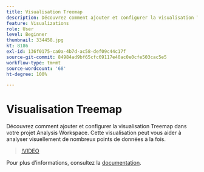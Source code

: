 ```yaml
---
title: Visualisation Treemap
description: Découvrez comment ajouter et configurer la visualisation Treemap dans votre projet Analysis Workspace. Cette visualisation peut vous aider à analyser visuellement de nombreux points de données à la fois.
feature: Visualizations
role: User
level: Beginner
thumbnail: 334458.jpg
kt: 8186
exl-id: 136f0175-ca0a-4b7d-ac58-def09c44c17f
source-git-commit: 84984ad9bf65cfc69117e40ac0e0cfe503cac5e5
workflow-type: tm+mt
source-wordcount: '68'
ht-degree: 100%

---
```


# Visualisation Treemap

Découvrez comment ajouter et configurer la visualisation Treemap dans votre projet Analysis Workspace. Cette visualisation peut vous aider à analyser visuellement de nombreux points de données à la fois.

>[!VIDEO](https://video.tv.adobe.com/v/3416854/?quality=12&learn=on&captions=fre_fr)

Pour plus dʼinformations, consultez la [documentation](https://experienceleague.adobe.com/docs/analytics/analyze/analysis-workspace/visualizations/treemap.html?lang=fr).
